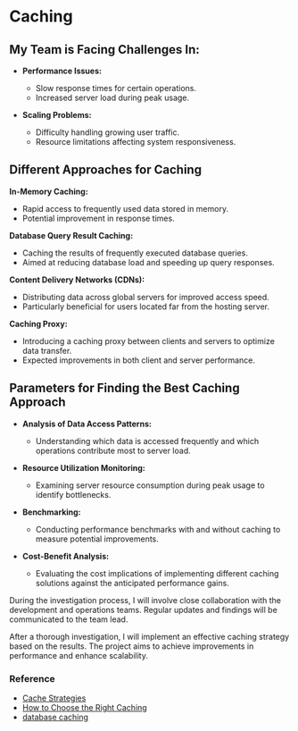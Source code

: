<!-- You joined a new project. The project is going through some performance and scaling issues. After some analysis, the team lead asks you to investigate different caching approaches. -->

# Caching

## My Team is Facing Challenges In:

- **Performance Issues:**
  - Slow response times for certain operations.
  - Increased server load during peak usage.

- **Scaling Problems:**
  - Difficulty handling growing user traffic.
  - Resource limitations affecting system responsiveness.

## Different Approaches for Caching

**In-Memory Caching:**
- Rapid access to frequently used data stored in memory.
- Potential improvement in response times.

**Database Query Result Caching:**
- Caching the results of frequently executed database queries.
- Aimed at reducing database load and speeding up query responses.

**Content Delivery Networks (CDNs):**
- Distributing data across global servers for improved access speed.
- Particularly beneficial for users located far from the hosting server.

**Caching Proxy:**
- Introducing a caching proxy between clients and servers to optimize data transfer.
- Expected improvements in both client and server performance.

## Parameters for Finding the Best Caching Approach

- **Analysis of Data Access Patterns:**
  - Understanding which data is accessed frequently and which operations contribute most to server load.

- **Resource Utilization Monitoring:**
  - Examining server resource consumption during peak usage to identify bottlenecks.

- **Benchmarking:**
  - Conducting performance benchmarks with and without caching to measure potential improvements.

- **Cost-Benefit Analysis:**
  - Evaluating the cost implications of implementing different caching solutions against the anticipated performance gains.

During the investigation process, I will involve close collaboration with the development and operations teams. Regular updates and findings will be communicated to the team lead.

After a thorough investigation, I will implement an effective caching strategy based on the results. The project aims to achieve improvements in performance and enhance scalability.

### Reference

* [Cache Strategies](https://medium.com/@mmoshikoo/cache-strategies-996e91c80303)
* [How to Choose the Right Caching](https://codeahoy.com/2017/08/11/caching-strategies-and-how-to-choose-the-right-one/)
* [database caching](https://www.prisma.io/dataguide/managing-databases/introduction-database-caching)
